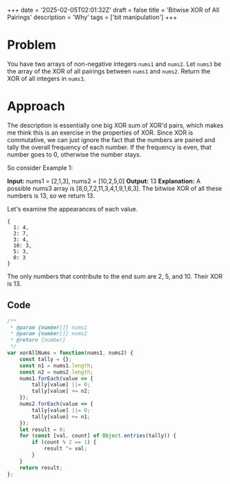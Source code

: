 +++
date = '2025-02-05T02:01:32Z'
draft = false
title = 'Bitwise XOR of All Pairings'
description = 'Why'
tags = ['bit manipulation']
+++

# Problem

You have two arrays of non-negative integers `nums1` and `nums2`. Let `nums3` be the array of the XOR of all pairings between `nums1` and `nums2`. Return the XOR of all integers in `nums3`.

# Approach

The description is essentially one big XOR sum of XOR'd pairs, which makes me think this is an exercise in the properties of XOR. Since XOR is commutative, we can just ignore the fact that the numbers are paired and tally the overall frequency of each number. If the frequency is even, that number goes to 0, otherwise the number stays.

So consider Example 1:

**Input:** nums1 = [2,1,3], nums2 = [10,2,5,0]
**Output:** 13
**Explanation:**
A possible nums3 array is [8,0,7,2,11,3,4,1,9,1,6,3].
The bitwise XOR of all these numbers is 13, so we return 13.

Let's examine the appearances of each value.

```
{
  1: 4,
  2: 7,
  3: 4,
  10: 3,
  5: 3,
  0: 3
}
```

The only numbers that contribute to the end sum are 2, 5, and 10. Their XOR is 13.

## Code

```javascript
/**
 * @param {number[]} nums1
 * @param {number[]} nums2
 * @return {number}
 */
var xorAllNums = function(nums1, nums2) {
    const tally = {};
    const n1 = nums1.length;
    const n2 = nums2.length;
    nums1.forEach(value => {
        tally[value] ||= 0;
        tally[value] += n2;
    });
    nums2.forEach(value => {
        tally[value] ||= 0;
        tally[value] += n1;
    });
    let result = 0;
    for (const [val, count] of Object.entries(tally)) {
        if (count % 2 == 1) {
            result ^= val;
        }
    }
    return result;
};
```
